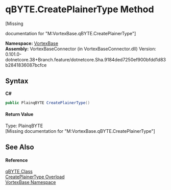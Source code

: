 # qBYTE.CreatePlainerType Method 
 

\[Missing <summary> documentation for "M:VortexBase.qBYTE.CreatePlainerType"\]

**Namespace:**&nbsp;<a href="N_VortexBase.md">VortexBase</a><br />**Assembly:**&nbsp;VortexBaseConnector (in VortexBaseConnector.dll) Version: 0.101.0-dotnetcore.38+Branch.feature/dotnetcore.Sha.9184ded7250ef900bfdd1d83b2841836087bcfce

## Syntax

**C#**<br />
``` C#
public PlainqBYTE CreatePlainerType()
```


#### Return Value
Type: PlainqBYTE<br />\[Missing <returns> documentation for "M:VortexBase.qBYTE.CreatePlainerType"\]

## See Also


#### Reference
<a href="T_VortexBase_qBYTE.md">qBYTE Class</a><br /><a href="Overload_VortexBase_qBYTE_CreatePlainerType.md">CreatePlainerType Overload</a><br /><a href="N_VortexBase.md">VortexBase Namespace</a><br />